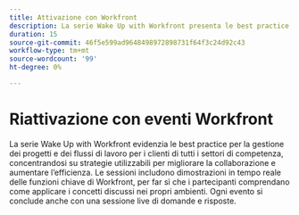 ```yaml
---
title: Attivazione con Workfront
description: La serie Wake Up with Workfront presenta le best practice per la gestione dei progetti e dei flussi di lavoro per tutti i livelli di competenza, con strategie fruibili, dimostrazioni in tempo reale delle caratteristiche chiave di Workfront e una sessione conclusiva di domande e risposte.
duration: 15
source-git-commit: 46f5e599ad9648498972898731f64f3c24d92c43
workflow-type: tm+mt
source-wordcount: '99'
ht-degree: 0%

---
```


# Riattivazione con eventi Workfront

La serie Wake Up with Workfront evidenzia le best practice per la gestione dei progetti e dei flussi di lavoro per i clienti di tutti i settori di competenza, concentrandosi su strategie utilizzabili per migliorare la collaborazione e aumentare l’efficienza. Le sessioni includono dimostrazioni in tempo reale delle funzioni chiave di Workfront, per far sì che i partecipanti comprendano come applicare i concetti discussi nei propri ambienti. Ogni evento si conclude anche con una sessione live di domande e risposte.


<!-- CARDS

* activity-log.md {cta  = Watch event}

-->
